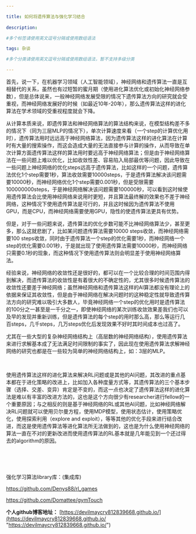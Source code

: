 ```yaml
---

title: 如何将遗传算法与强化学习结合
 
description: 

#多个标签请使用英文逗号分隔或使用数组语法

tags: 杂谈

#多个分类请使用英文逗号分隔或使用数组语法，暂不支持多级分类

---
```




首先，说一下，在机器学习领域（人工智能领域），神经网络和遗传算法一直是互相替代的关系，虽然也有过短暂的蜜月期（使用进化算法优化或初始化神经网络参数），但是总体说来，一般神经网络发展受限的情况下遗传算法方向的研究就会受重视，而神经网络发展好的时候（如最近10年-20年），那么遗传算法这样的进化算法在学术领域的受重视程度就会下降。



从计算本质来说，即遗传算法和神经网络算法的算法结构来说，在模型结构差不多的情况下（同为三层MLP的情况下），单次计算速度来看（一个step的计算优化用时），遗传算法用时远远高于神经网络算法，因为遗传算法这样的进化算法在计算时有大量的搜索操作，而这会造成大量的无法直接参与计算的操作，从而导致在单次计算方面遗传算法这样的算法用时要远高于神经网络算法；但是由于神经网络算法在一些问题上难以优化，比如收敛性差、容易陷入局部最优等问题，因此导致在一些问题上神经网络的优化steps远高于遗传算法，比如这样的一个问题，遗传算法优化1个step需要1秒，算法收敛需要10000steps，于是遗传算法解决该问题需要10000秒，而神经网络优化1个step需要0.001秒，但是受限需要100000000steps，于是神经网络解决该问题需要100000秒，可以看到这时候使用遗传算法会比使用神经网络来说用时更短，并且算法最终解的效果也不差于神经网络，这种情况下使用遗传算法是可行的，并且这时候因为遗传算法不使用GPU，而是CPU，而神经网络需要使用GPU，隐性的使遗传算法更具有优势。



但是，对于一些问题来说，遗传算法的优化步数可能不比神经网络算法少，甚至更多，那么这就悲剧了，比如某问题遗传算法需要10000 steps收敛，而神经网络需要100 steps收敛，同时由于遗传算法一个step的优化需要1秒，而神经网络一个step的优化需要0.001秒，于是就出现了使用遗传算法需要10000秒，而神经网络只需要0.1秒的现象，而这种情况下使用遗传算法则会明显差于使用神经网络算法。



经验来说，神经网络的收敛性还是很好的，都可以在一个比较合理的时间范围内得到解决，而遗传算法的收敛性是有着很大的不确定性的，尤其很多时候遗传算法的收敛性还要差于神经网络；虽然神经网络和遗传算法这样的AI算法都没有理论上的依据来保证其收敛性，但是由于神经网络在解决问题时的这种稳定性就导致遗传算法方向的研究难以吸引大多数人，毕竟神经网络一个step的优化用时是遗传算法的100分之一甚至是一千分之一，即使神经网络的某次训练收敛效果差我们也可以及早的发现并重新训练，但是遗传算法的每个step的用时那么高，那么等运行几百steps，几千steps，几万steps优化后发现效果不好时其时间成本也过高了。



尤其在一些大型的复杂神经网络结构上（高层数的神经网络结构），使用遗传算法来进行求解基本成了无法满足时间限制的事实了，因此现在使用遗传算法求解神经网络的研究也都是在一些较为简单的神经网络结构上，如：3层的MLP。



<br/>

使用遗传算法这样的进化算法来解决RL问题或是其他的AI问题，其改进的重点基本都在于进化策略的改进上，比如加入各种度量方式等，其遗传算法的三个基本步骤（选择、交差、变异）肯定是不变的，而这一点也决定了遗传算法这样的进化算法是难以有丰富的改进方法的，这也是这个方向很少有researcher进行fellow的一个重要原因；与之相反的则是基于神经网络的RL或其他AI问题，比如神经网络解决RL问题就可以使用贝尔曼方程，使用MDP模型，使用状态估计，使用策略优化，使用探索利用（explore and exploit），等等其他的优化手段来进行结合改进，而这是使用遗传算法等进化算法所无法做到的，这也是为什么使用神经网络的算法一直在不对的更新改进而使用遗传算法的RL基本就是几年能见到一个还过得去的algorithm的原因。

<br/>



















<br/>

<br/>

强化学习算法library库：(集成库)

https://github.com/Denys88/rl_games



https://github.com/Domattee/gymTouch







**个人github博客地址：**
[https://devilmaycry812839668.github.io/](https://devilmaycry812839668.github.io/ "https://devilmaycry812839668.github.io/")